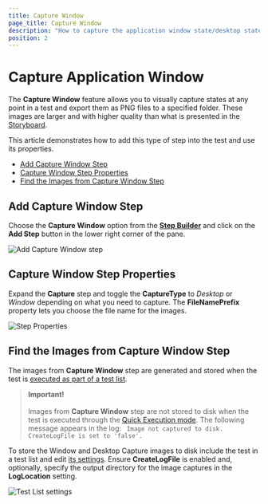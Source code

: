 ```yaml
---
title: Capture Window
page_title: Capture Window
description: "How to capture the application window state/desktop state during a WPF test run with Test Studio. Test Studio captures a screenshot of the desktop during a WPF test run."
position: 2
---
```

# Capture Application Window

The __Capture Window__ feature allows you to visually capture states at any point in a test and export them as PNG files to a specified folder. These images are larger and with higher quality than what is presented in the <a href="/features/test-maintenance/storyboard" target="_blank">Storyboard</a>.

This article demonstrates how to add this type of step into the test and use its properties.

- [Add Capture Window Step](#add-capture-window-step)
- [Capture Window Step Properties](#capture-window-step-properties)
- [Find the Images from Capture Window Step](#find-the-images-from-capture-window-step)

## Add Capture Window Step

Choose the __Capture Window__ option from the <a href="/features/custom-steps/overview" target="_blank">__Step Builder__</a> and click on the __Add Step__ button in the lower right corner of the pane.

![Add Capture Window step][1]

## Capture Window Step Properties

Expand the __Capture__ step and toggle the __CaptureType__ to _Desktop_ or _Window_ depending on what you need to capture. The __FileNamePrefix__ property lets you choose the file name for the images.

![Step Properties][2]

## Find the Images from Capture Window Step

The images from __Capture Window__ step are generated and stored when the test is <a href="/automated-tests/test-lists/test-list-execution" target="_blank">executed as part of a test list</a>.

> __Important!__
> <br>
> <br>
> Images from __Capture Window__ step are not stored to disk when the test is executed through the <a href="/automated-tests/test-execution/quick-execution" target="_blank">Quick Execution mode</a>. The following message appears in the log:
> ` Image not captured to disk. CreateLogFile is set to 'false'.`

To store the Window and Desktop Capture images to disk include the test in a test list and edit <a href="/features/test-lists/test-list-settings" target="_blank">its settings</a>. Ensure **CreateLogFile** is enabled and, optionally, specify the output directory for the image captures in the __LogLocation__ setting.

![Test List settings][3]

[1]: /img/features/custom-steps/capture/step-builder-browser-capture.png
[2]: /img/features/custom-steps/capture/extended-menu-browser-capture.png
[3]: /img/features/custom-steps/capture/fig3.png

